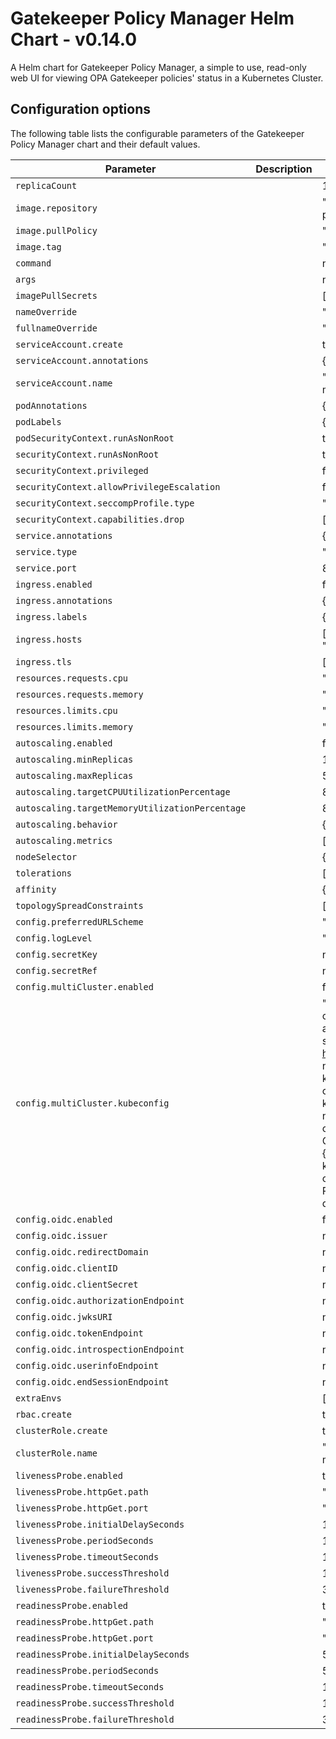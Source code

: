 # Gatekeeper Policy Manager Helm Chart - v0.14.0

A Helm chart for Gatekeeper Policy Manager, a simple to use, read-only web UI for viewing OPA Gatekeeper policies' status in a Kubernetes Cluster.

## Configuration options

The following table lists the configurable parameters of the Gatekeeper Policy Manager chart and their default values.

| Parameter | Description | Default |
| --------- | ----------- | ------- |
| `replicaCount` |  | 1 |
| `image.repository` |  | "quay.io/sighup/gatekeeper-policy-manager" |
| `image.pullPolicy` |  | "IfNotPresent" |
| `image.tag` |  | "v1.0.13" |
| `command` |  | null |
| `args` |  | null |
| `imagePullSecrets` |  | [] |
| `nameOverride` |  | "" |
| `fullnameOverride` |  | "" |
| `serviceAccount.create` |  | true |
| `serviceAccount.annotations` |  | {} |
| `serviceAccount.name` |  | "gatekeeper-policy-manager" |
| `podAnnotations` |  | {} |
| `podLabels` |  | {} |
| `podSecurityContext.runAsNonRoot` |  | true |
| `securityContext.runAsNonRoot` |  | true |
| `securityContext.privileged` |  | false |
| `securityContext.allowPrivilegeEscalation` |  | false |
| `securityContext.seccompProfile.type` |  | "RuntimeDefault" |
| `securityContext.capabilities.drop` |  | ["ALL"] |
| `service.annotations` |  | {} |
| `service.type` |  | "ClusterIP" |
| `service.port` |  | 80 |
| `ingress.enabled` |  | false |
| `ingress.annotations` |  | {} |
| `ingress.labels` |  | {} |
| `ingress.hosts` |  | [{"host": "gpm.local", "paths": []}] |
| `ingress.tls` |  | [] |
| `resources.requests.cpu` |  | "100m" |
| `resources.requests.memory` |  | "128Mi" |
| `resources.limits.cpu` |  | "500m" |
| `resources.limits.memory` |  | "256Mi" |
| `autoscaling.enabled` |  | false |
| `autoscaling.minReplicas` |  | 1 |
| `autoscaling.maxReplicas` |  | 5 |
| `autoscaling.targetCPUUtilizationPercentage` |  | 80 |
| `autoscaling.targetMemoryUtilizationPercentage` |  | 80 |
| `autoscaling.behavior` |  | {} |
| `autoscaling.metrics` |  | [] |
| `nodeSelector` |  | {} |
| `tolerations` |  | [] |
| `affinity` |  | {} |
| `topologySpreadConstraints` |  | [] |
| `config.preferredURLScheme` |  | "http" |
| `config.logLevel` |  | "info" |
| `config.secretKey` |  | null |
| `config.secretRef` |  | null |
| `config.multiCluster.enabled` |  | false |
| `config.multiCluster.kubeconfig` |  | "apiVersion: v1\nclusters:\n- cluster:\n    certificate-authority-data: REDACTED\n    server: https://127.0.0.1:54216\n  name: kind-kind\ncontexts:\n- context:\n    cluster: kind-kind\n    user: kind-kind\n  name: kind-kind\ncurrent-context: kind-kind\nkind: Config\npreferences: {}\nusers:\n- name: kind-kind\n  user:\n    client-certificate-data: REDACTED\n    client-key-data: REDACTED\n" |
| `config.oidc.enabled` |  | false |
| `config.oidc.issuer` |  | null |
| `config.oidc.redirectDomain` |  | null |
| `config.oidc.clientID` |  | null |
| `config.oidc.clientSecret` |  | null |
| `config.oidc.authorizationEndpoint` |  | null |
| `config.oidc.jwksURI` |  | null |
| `config.oidc.tokenEndpoint` |  | null |
| `config.oidc.introspectionEndpoint` |  | null |
| `config.oidc.userinfoEndpoint` |  | null |
| `config.oidc.endSessionEndpoint` |  | null |
| `extraEnvs` |  | [] |
| `rbac.create` |  | true |
| `clusterRole.create` |  | true |
| `clusterRole.name` |  | "gatekeeper-policy-manager-crd-view" |
| `livenessProbe.enabled` |  | true |
| `livenessProbe.httpGet.path` |  | "/health" |
| `livenessProbe.httpGet.port` |  | "http" |
| `livenessProbe.initialDelaySeconds` |  | 10 |
| `livenessProbe.periodSeconds` |  | 10 |
| `livenessProbe.timeoutSeconds` |  | 1 |
| `livenessProbe.successThreshold` |  | 1 |
| `livenessProbe.failureThreshold` |  | 3 |
| `readinessProbe.enabled` |  | true |
| `readinessProbe.httpGet.path` |  | "/health" |
| `readinessProbe.httpGet.port` |  | "http" |
| `readinessProbe.initialDelaySeconds` |  | 5 |
| `readinessProbe.periodSeconds` |  | 5 |
| `readinessProbe.timeoutSeconds` |  | 1 |
| `readinessProbe.successThreshold` |  | 1 |
| `readinessProbe.failureThreshold` |  | 3 |

